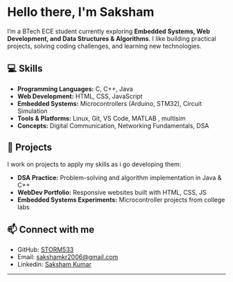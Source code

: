 # Hello there, I'm Saksham 

I’m a BTech ECE student currently exploring  **Embedded Systems, Web Development, and Data Structures & Algorithms**. I like building  practical projects, solving coding challenges, and learning new technologies.

## 💻 Skills
- **Programming Languages:** C, C++, Java
- **Web Development:** HTML, CSS, JavaScript
- **Embedded Systems:** Microcontrollers (Arduino, STM32), Circuit Simulation
- **Tools & Platforms:** Linux, Git, VS Code, MATLAB , multisim 
- **Concepts:** Digital Communication, Networking Fundamentals, DSA
  
## 📂 Projects
I work on projects to apply my skills as i go developing them:
- **DSA Practice:** Problem-solving and algorithm implementation in Java & C++
- **WebDev Portfolio:** Responsive websites built with HTML, CSS, JS
- **Embedded Systems Experiments:** Microcontroller projects from college labs

## 📫 Connect with me
- GitHub: [STORM533](https://github.com/STORM533)
- Email: sakshamkr2006@gmail.com
- Linkedin: [Saksham Kumar](www.linkedin.com/in/saksham-kumar-40a364381)

---
<!---
STORM533/STORM533 is a ✨ special ✨ repository because its `README.md` (this file) appears on your GitHub profile.
You can click the Preview link to take a look at your changes.
--->
